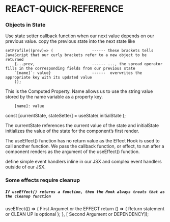 # REACT-QUICK-REFERENCE

### Objects in State
Use state setter callback function when our next value depends on our previous value.
copy the previous state into the next state like 

    setProfile((prev)=> (                 ------ these brackets tells JavaScript that our curly brackets refer to a new object to be returned
        {...prev,                         ------ ..., the spread operator fills in the corresponding fields from our previous state
        `[name]`: value}                  ------  overwrites the appropriate key with its updated value
        ));

This is the Computed Property. Name allows us to use the string value stored by the name variable as a property key.

        [name]: value    

const [currentState, stateSetter] = useState( initialState );

The currentState references the current value of the state and initialState initializes the value of the state for the component’s first render.

The useEffect() function has no return value as the Effect Hook is used to call another function. We pass the callback function, or effect, to run after a component renders as the argument of the useEffect() function. 

define simple event handlers inline in our JSX and complex event handlers outside of our JSX.


### Some effects require cleanup

##### `If useEffect() returns a function, then the Hook always treats that as the cleanup function`

useEffect(() => {
      First Argumet or the EFFECT
  return () => {
        Return statement or CLEAN UP is optional
  };
}, [ Second Argument or DEPENDENCY]); 

